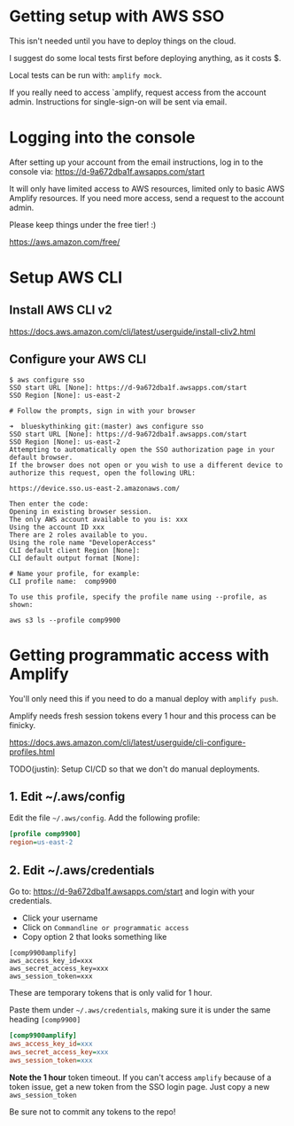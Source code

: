 # Getting setup with AWS SSO
This isn't needed until you have to deploy things on the cloud.

I suggest do some local tests first before deploying anything, as it costs $.

Local tests can be run with: `amplify mock`.

If you really need to access `amplify, request access from the account admin. Instructions for single-sign-on will be sent via email.

# Logging into the console

After setting up your account from the email instructions, log in to the console via:
https://d-9a672dba1f.awsapps.com/start

It will only have limited access to AWS resources, limited only to basic AWS Amplify resources. If you need more access, send a request to the account admin.

Please keep things under the free tier! :)

https://aws.amazon.com/free/


# Setup AWS CLI

## Install AWS CLI v2

https://docs.aws.amazon.com/cli/latest/userguide/install-cliv2.html

## Configure your AWS CLI

```shell
$ aws configure sso
SSO start URL [None]: https://d-9a672dba1f.awsapps.com/start                                                                                            
SSO Region [None]: us-east-2                 
                                                                                                           
# Follow the prompts, sign in with your browser

➜  blueskythinking git:(master) aws configure sso
SSO start URL [None]: https://d-9a672dba1f.awsapps.com/start                                                                                                                                                                                                                                                            
SSO Region [None]: us-east-2                                                                                                                                                                                                                                                                                            
Attempting to automatically open the SSO authorization page in your default browser.
If the browser does not open or you wish to use a different device to authorize this request, open the following URL:

https://device.sso.us-east-2.amazonaws.com/

Then enter the code:
Opening in existing browser session.
The only AWS account available to you is: xxx
Using the account ID xxx
There are 2 roles available to you.
Using the role name "DeveloperAccess"
CLI default client Region [None]:                                                                                                                                                                                                                                                                                       
CLI default output format [None]:              

# Name your profile, for example:                                                                                                                                                                                                                                                                         
CLI profile name:  comp9900                                                                                                                                                                                                                                                     

To use this profile, specify the profile name using --profile, as shown:

aws s3 ls --profile comp9900

```

# Getting programmatic access with Amplify

You'll only need this if you need to do a manual deploy with `amplify push`.

Amplify needs fresh session tokens every 1 hour and this process can be finicky.

https://docs.aws.amazon.com/cli/latest/userguide/cli-configure-profiles.html

TODO(justin): Setup CI/CD so that we don't do manual deployments.

## 1. Edit ~/.aws/config
Edit the file `~/.aws/config`. Add the following profile:

```ini
[profile comp9900]
region=us-east-2
```

## 2. Edit ~/.aws/credentials
Go to: https://d-9a672dba1f.awsapps.com/start and login with your credentials.
* Click your username
* Click on `Commandline or programmatic access`
* Copy option 2 that looks something like
```shell
[comp9900amplify]
aws_access_key_id=xxx
aws_secret_access_key=xxx
aws_session_token=xxx
```

These are temporary tokens that is only valid for 1 hour.

Paste them under `~/.aws/credentials`, making sure it is under the same heading `[comp9900]`
```ini
[comp9900amplify]
aws_access_key_id=xxx
aws_secret_access_key=xxx
aws_session_token=xxx
```

**Note the 1 hour** token timeout. If you can't access `amplify` because of a token issue, get a new token from the SSO login page.
Just copy a new `aws_session_token`

Be sure not to commit any tokens to the repo!